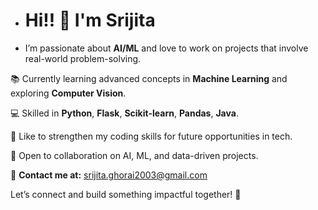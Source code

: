 -  # Hi!! 👋 I'm Srijita 
- I’m passionate about **AI/ML** and love to work on projects that involve real-world problem-solving.  

📚 Currently learning advanced concepts in **Machine Learning** and exploring **Computer Vision**.  

💻 Skilled in **Python**, **Flask**, **Scikit-learn**, **Pandas**,  **Java**.  

🎯 Like to strengthen my coding skills for future opportunities in tech.  

🌱 Open to collaboration on AI, ML, and data-driven projects.  

📧 **Contact me at:** srijita.ghorai2003@gmail.com

Let’s connect and build something impactful together! 🚀


 
  
  





<!---
Srijita-31/Srijita-31 is a ✨ special ✨ repository because its `README.md` (this file) appears on your GitHub profile.
You can click the Preview link to take a look at your changes.
--->
